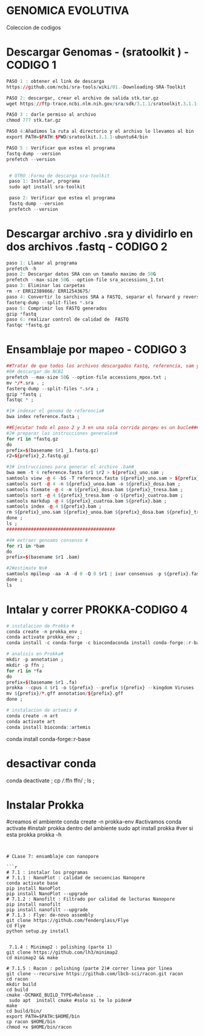 # GENOMICA EVOLUTIVA
Coleccion de codigos
# Descargar Genomas - (sratoolkit ) - CODIGO 1
```r
PASO 1 : obtener el link de descarga
https://github.com/ncbi/sra-tools/wiki/01.-Downloading-SRA-Toolkit

PASO 2: descargar, crear el archivo de salida stk.tar.gz
wget https://ftp-trace.ncbi.nlm.nih.gov/sra/sdk/3.1.1/sratoolkit.3.1.1-ubuntu64.tar.gz -O stk.tar.gz

PASO 3 : darle permiso al archivo
chmod 777 stk.tar.gz

PASO 4:Añadimos la ruta al directorio y el archivo lo llevamos al bin
export PATH=$PATH:$PWD/sratoolkit.3.1.1-ubuntu64/bin

PASO 5 : Verificar que estea el programa
fastq-dump --version
prefetch --version


 # OTRO :Forma de descarga sra-toolkit
 paso 1: Instalar, programa
 sudo apt install sra-toolkit

 paso 2: Verificar que estea el programa
 fastq-dump --version
 prefetch --version
```


# Descargar archivo .sra y dividirlo en dos archivos .fastq - CODIGO 2
```r
paso 1: Llamar al programa
prefetch -h
paso 2: Descargar datos SRA con un tamaño maximo de 50G
prefetch --max-size 50G --option-file sra_accessions_1.txt
paso 3: Eliminar las carpetas
rm -r ERR12389866/ ERR12543675/
paso 4: Convertir lo sarchivos SRA a FASTQ, separar el forward y reverse
fasterq-dump --split-files *.sra
paso 5: Comprimir los FASTQ generados
gzip *fastq
paso 6: realizar control de calidad de  FASTQ 
fastqc *fastq.gz
```

# Ensamblaje por mapeo - CODIGO 3

```r
##Tratar de que todos los archivos descargados Fastq, referencia, sam y los indexados esten dentro de una misma carpeta
#0# descargar de NCBI
prefetch --max-size 50G --option-file accessions_mpox.txt ;
mv */*.sra . ;
fasterq-dump --split-files *.sra ;
gzip *fastq ;
fastqc * ;

#1# indexar el genoma de referencia#
bwa index reference.fasta ;

##Ejecutar todo el paso 2 y 3 en una sola corrida porqeu es un bucle########################
#2# preparar las instrucciones generales#
for r1 in *fastq.gz
do
prefix=$(basename $r1 _1.fastq.gz)
r2=${prefix}_2.fastq.gz

#3# instrucciones para generar el archivo .bam#
bwa mem -t 4 reference.fasta $r1 $r2 > ${prefix}_uno.sam ;
samtools view -@ 4 -bS -T reference.fasta ${prefix}_uno.sam > ${prefix}_unoa.bam ;
samtools sort -@ 4 -n ${prefix}_unoa.bam -o ${prefix}_dosa.bam ;
samtools fixmate -@ 4 -m ${prefix}_dosa.bam ${prefix}_tresa.bam ;
samtools sort -@ 4 ${prefix}_tresa.bam -o ${prefix}_cuatroa.bam ;
samtools markdup -@ 4 ${prefix}_cuatroa.bam ${prefix}.bam ;
samtools index -@ 4 ${prefix}.bam ;
rm ${prefix}_uno.sam ${prefix}_unoa.bam ${prefix}_dosa.bam ${prefix}_tresa.bam ${prefix}_cuatroa.bam ;
done ;
ls ;
########################################

#4# extraer genoams consenso #
for r1 in *bam
do
prefix=$(basename $r1 .bam)

#2#estimate Ns#
samtools mpileup -aa -A -d 0 -Q 0 $r1 | ivar consensus -p ${prefix}.fasta -q 25 -t 0.6 -m 10 ;
done ; 
ls 
```


#  Intalar y correr PROKKA-CODIGO 4
```r
# instalacion de Prokka #
conda create -n prokka_env ;
conda activate prokka_env ;
conda install -c conda-forge -c biocondaconda install conda-forge::r-base prokka ;

# analisis en Prokka# 
mkdir -p annotation ;
mkdir -p ffn ;
for r1 in *fa
do
prefix=$(basename $r1 .fa)
prokka --cpus 4 $r1 -o ${prefix} --prefix ${prefix} --kingdom Viruses ; 
mv ${prefix}/*.gff annotation/${prefix}.gff
done ;

# instalacion de artemis #
conda create -n art
conda activate art
conda install bioconda::artemis
```
conda install conda-forge::r-base

# desactivar conda #
conda deactivate ;
cp */*.ffn ffn/ ; 
ls ; 

# Instalar Prokka

#creamos el ambiente
conda create -n prokka-env
#activamos
conda activate
#instalr prokka dentro del ambiente
sudo apt install prokka
#ver si esta prokka
prokka -h
```


# CLase 7: ensamblaje con nanopore

```r
# 7.1 : instalar los programas
# 7.1.1 : NanoPlot : calidad de secuencias Nanopore
conda activate base
pip install NanoPlot
pip install NanoPlot --upgrade
# 7.1.2 : Nanofilt : Filtrado por calidad de lecturas Nanopore
pip install nanofilt
pip install nanofilt --upgrade
# 7.1.3 : Flye: de-novo assembly
git clone https://github.com/fenderglass/Flye
cd Flye
python setup.py install


 7.1.4 : Minimap2 : polishing (parte 1)
git clone https://github.com/lh3/minimap2
cd minimap2 && make

# 7.1.5 : Racon : polishing (parte 2)# correr linea por linea
git clone --recursive https://github.com/lbcb-sci/racon.git racon
cd racon
mkdir build
cd build
cmake -DCMAKE_BUILD_TYPE=Release ..
 sudo apt  install cmake #solo si te lo piden#
make
cd build/bin/ 
export PATH=$PATH:$HOME/bin
cp racon $HOME/bin
chmod +x $HOME/bin/racon











```


